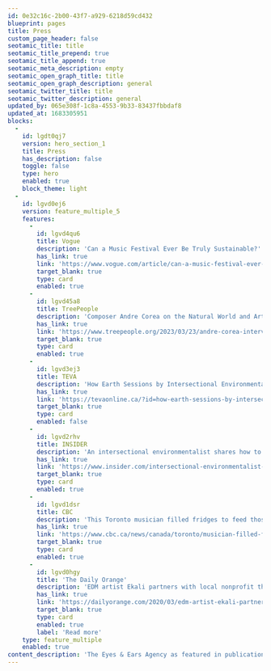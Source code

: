 ```yaml
---
id: 0e32c16c-2b00-43f7-a929-6218d59cd432
blueprint: pages
title: Press
custom_page_header: false
seotamic_title: title
seotamic_title_prepend: true
seotamic_title_append: true
seotamic_meta_description: empty
seotamic_open_graph_title: title
seotamic_open_graph_description: general
seotamic_twitter_title: title
seotamic_twitter_description: general
updated_by: 065e308f-1c8a-4553-9b33-83437fbbdaf8
updated_at: 1683305951
blocks:
  -
    id: lgdt0qj7
    version: hero_section_1
    title: Press
    has_description: false
    toggle: false
    type: hero
    enabled: true
    block_theme: light
  -
    id: lgvd0ej6
    version: feature_multiple_5
    features:
      -
        id: lgvd4qu6
        title: Vogue
        description: 'Can a Music Festival Ever Be Truly Sustainable?'
        has_link: true
        link: 'https://www.vogue.com/article/can-a-music-festival-ever-be-sustainable'
        target_blank: true
        type: card
        enabled: true
      -
        id: lgvd45a8
        title: TreePeople
        description: 'Composer Andre Corea on the Natural World and Art as Activism'
        has_link: true
        link: 'https://www.treepeople.org/2023/03/23/andre-corea-interview/'
        target_blank: true
        type: card
        enabled: true
      -
        id: lgvd3ej3
        title: TEVA
        description: 'How Earth Sessions by Intersectional Environmentalist Combines Art and Activism'
        has_link: true
        link: 'https://tevaonline.ca/?id=how-earth-sessions-by-intersectional-environmentalist-combines-art-and-activism'
        target_blank: true
        type: card
        enabled: false
      -
        id: lgvd2rhv
        title: INSIDER
        description: 'An intersectional environmentalist shares how to host sustainable gatherings and celebrations with minimal waste'
        has_link: true
        link: 'https://www.insider.com/intersectional-environmentalist-shares-tips-for-sustainable-gatherings-2022-9'
        target_blank: true
        type: card
        enabled: true
      -
        id: lgvd1dsr
        title: CBC
        description: 'This Toronto musician filled fridges to feed those in need this holiday season'
        has_link: true
        link: 'https://www.cbc.ca/news/canada/toronto/musician-filled-fridges-sounds-of-the-season-1.5838327'
        target_blank: true
        type: card
        enabled: true
      -
        id: lgvd0hgy
        title: 'The Daily Orange'
        description: 'EDM artist Ekali partners with local nonprofit through student-run agency'
        has_link: true
        link: 'https://dailyorange.com/2020/03/edm-artist-ekali-partners-local-nonprofit-student-run-agency/'
        target_blank: true
        type: card
        enabled: true
        label: 'Read more'
    type: feature_multiple
    enabled: true
content_description: 'The Eyes & Ears Agency as featured in publications.'
---
```

